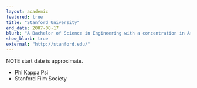 ```yaml
---
layout: academic
featured: true
title: "Stanford University"
end_date: 2007-08-17
blurb: "A Bachelor of Science in Engineering with a concentration in Architectural Design and a minor in Symbolic Systems."
show_blurb: true
external: "http://stanford.edu/"
---
```

NOTE start date is approximate.

 * Phi Kappa Psi
 * Stanford Film Society
